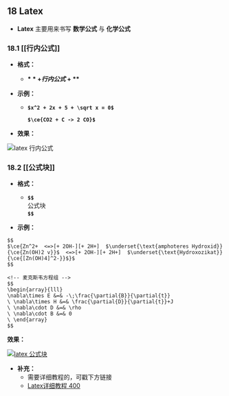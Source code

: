 ## 18 Latex

- **Latex** 主要用来书写 **数学公式** 与 **化学公式**

  

### 18.1 [[行内公式]]

- **格式：**
    
    - **$** + 行内公式 + **$**

  

- **示例：**
    
    - **`$x^2 + 2x + 5 + \sqrt x = 0$`**
        
        **`$\ce{CO2 + C -> 2 CO}$`**
        
- **效果：**
    

![latex 行内公式](https://forum-zh.obsidian.md/uploads/default/original/1X/96d6e8c2d14580042d6b1208e77673745779690c.png)

### 18.2 [[公式块]]

- **格式：**
    - **`$$`**  
        公式块  
        **`$$`**

  

- **示例：**

```
$$
$\ce{Zn^2+  <=>[+ 2OH-][+ 2H+]  $\underset{\text{amphoteres Hydroxid}}{\ce{Zn(OH)2 v}}$  <=>[+ 2OH-][+ 2H+]  $\underset{\text{Hydroxozikat}}{\ce{[Zn(OH)4]^2-}}$}$
$$

<!-- 麦克斯韦方程组 -->
$$
\begin{array}{lll}
\nabla\times E &=& -\;\frac{\partial{B}}{\partial{t}}   
\ \nabla\times H &=& \frac{\partial{D}}{\partial{t}}+J   
\ \nabla\cdot D &=& \rho
\ \nabla\cdot B &=& 0
\ \end{array}
$$
```

  

**效果：**

[![latex 公式块](https://forum-zh.obsidian.md/uploads/default/optimized/1X/aba50101dbc846e442f371961355ceef47a85b10_2_690x199.png "latex 公式块")](https://forum-zh.obsidian.md/uploads/default/original/1X/aba50101dbc846e442f371961355ceef47a85b10.png "latex 公式块")

- **补充：**
    - 需要详细教程的，可戳下方链接
    - [Latex详细教程 400](https://www.wolai.com/wolai/egjDbHiAfGfJmwR972fcEW "wolai Latex教程")


